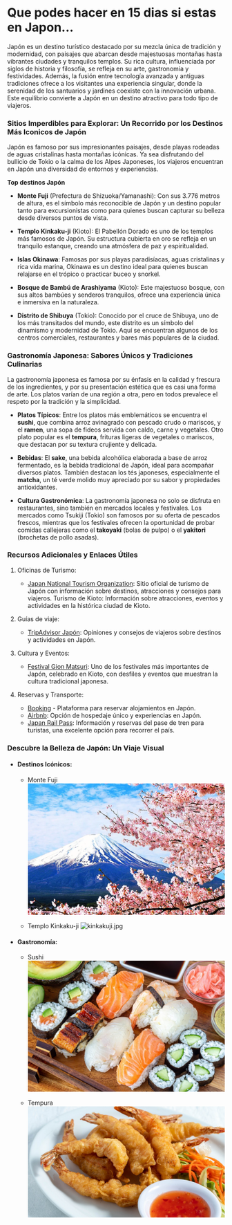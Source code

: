 # Que podes hacer en 15 dias si estas en Japon...
Japón es un destino turístico destacado por su mezcla única de tradición y modernidad, con paisajes que abarcan desde majestuosas montañas hasta vibrantes ciudades y tranquilos templos. Su rica cultura, influenciada por siglos de historia y filosofía, se refleja en su arte, gastronomía y festividades. Además, la fusión entre tecnología avanzada y antiguas tradiciones ofrece a los visitantes una experiencia singular, donde la serenidad de los santuarios y jardines coexiste con la innovación urbana. Este equilibrio convierte a Japón en un destino atractivo para todo tipo de viajeros.

### Sitios Imperdibles para Explorar: Un Recorrido por los Destinos Más Iconicos de Japón
Japón es famoso por sus impresionantes paisajes, desde playas rodeadas de aguas cristalinas hasta montañas icónicas. Ya sea disfrutando del bullicio de Tokio o la calma de los Alpes Japoneses, los viajeros encuentran en Japón una diversidad de entornos y experiencias.

**Top destinos Japón**
- **Monte Fuji** (Prefectura de Shizuoka/Yamanashi): Con sus 3.776 metros de altura, es el símbolo más reconocible de Japón y un destino popular tanto para excursionistas como para quienes buscan capturar su belleza desde diversos puntos de vista. 

- **Templo Kinkaku-ji** (Kioto): El Pabellón Dorado es uno de los templos más famosos de Japón. Su estructura cubierta en oro se refleja en un tranquilo estanque, creando una atmósfera de paz y espiritualidad.

- **Islas Okinawa**: Famosas por sus playas paradisíacas, aguas cristalinas y rica vida marina, Okinawa es un destino ideal para quienes buscan relajarse en el trópico o practicar buceo y snorkel.

- **Bosque de Bambú de Arashiyama** (Kioto): Este majestuoso bosque, con sus altos bambúes y senderos tranquilos, ofrece una experiencia única e inmersiva en la naturaleza.

- **Distrito de Shibuya** (Tokio): Conocido por el cruce de Shibuya, uno de los más transitados del mundo, este distrito es un símbolo del dinamismo y modernidad de Tokio. Aquí se encuentran algunos de los centros comerciales, restaurantes y bares más populares de la ciudad.

### Gastronomía Japonesa: Sabores Únicos y Tradiciones Culinarias
La gastronomía japonesa es famosa por su énfasis en la calidad y frescura de los ingredientes, y por su presentación estética que es casi una forma de arte. Los platos varían de una región a otra, pero en todos prevalece el respeto por la tradición y la simplicidad.

- **Platos Típicos**: Entre los platos más emblemáticos se encuentra el **sushi**, que combina arroz avinagrado con pescado crudo o mariscos, y el **ramen**, una sopa de fideos servida con caldo, carne y vegetales. Otro plato popular es el **tempura**, frituras ligeras de vegetales o mariscos, que destacan por su textura crujiente y delicada.

- **Bebidas**: El **sake**, una bebida alcohólica elaborada a base de arroz fermentado, es la bebida tradicional de Japón, ideal para acompañar diversos platos. También destacan los tés japoneses, especialmente el **matcha**, un té verde molido muy apreciado por su sabor y propiedades antioxidantes.

- **Cultura Gastronómica**: La gastronomía japonesa no solo se disfruta en restaurantes, sino también en mercados locales y festivales. Los mercados como Tsukiji (Tokio) son famosos por su oferta de pescados frescos, mientras que los festivales ofrecen la oportunidad de probar comidas callejeras como el **takoyaki** (bolas de pulpo) o el **yakitori** (brochetas de pollo asadas).

### Recursos Adicionales y Enlaces Útiles
1. Oficinas de Turismo:

   - [Japan National Tourism Organization](https://www.japan.travel/es/): Sitio oficial de turismo de Japón con información sobre destinos, atracciones y consejos para viajeros.
   Turismo de Kioto: Información sobre atracciones, eventos y actividades en la histórica ciudad de Kioto.

2. Guías de viaje:
   - [TripAdvisor Japón](https://www.tripadvisor.com.ar/Tourism-g294232-Japan-Vacations.html): Opiniones y consejos de viajeros sobre destinos y actividades en Japón.
    

3. Cultura y Eventos:
   - [Festival Gion Matsuri](https://www.gionmatsuri.jp/): Uno de los festivales más importantes de Japón, celebrado en Kioto, con desfiles y eventos que muestran la cultura tradicional japonesa.

4. Reservas y Transporte:
   - [Booking](www.booking.com) - Plataforma para reservar alojamientos en Japón.
   - [Airbnb](https://www.airbnb.com.ar/): Opción de hospedaje único y experiencias en Japón.
   - [Japan Rail Pass](https://www.japanrailpass.net/): Información y reservas del pase de tren para turistas, una excelente opción para recorrer el país.

### Descubre la Belleza de Japón: Un Viaje Visual
- #### Destinos Icónicos:

  - Monte Fuji
![fuji.jpg](fuji.jpg)
  
  - Templo Kinkaku-ji
  ![kinkakuji.jpg](kinkakuji.jpg)

- #### Gastronomía:
  - Sushi
![sushi.jpg](sushi.jpg)
   
  - Tempura
![tempura.jpg](tempura.jpg)

